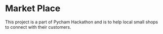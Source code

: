 # Market Place 
This project is a part of Pycham Hackathon and is to help local small shops to connect with their customers.